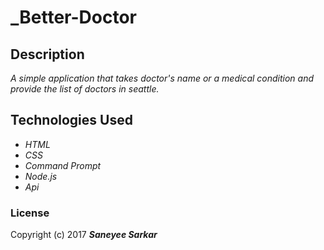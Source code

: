 # _Better-Doctor


## Description

_A simple application that takes doctor's name or a medical condition and provide the list of doctors in seattle._

## Technologies Used

* _HTML_
* _CSS_
* _Command Prompt_
* _Node.js_
* _Api_

### License

Copyright (c) 2017 **_Saneyee Sarkar_**
